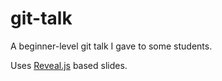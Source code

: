 # git-talk

A beginner-level git talk I gave to some students.

Uses [Reveal.js](https://github.com/hakimel/reveal.js) based slides.
